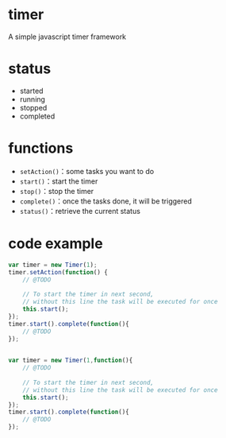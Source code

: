 # timer
A simple javascript timer framework

# status 
 * started
 * running
 * stopped
 * completed

# functions
 * `setAction()`：some tasks you want to do
 * `start()`：start the timer
 * `stop()`：stop the timer
 * `complete()`：once the tasks done, it will be triggered
 * `status()`：retrieve the current status

# code example
```javascript
var timer = new Timer(1);
timer.setAction(function() {
	// @TODO
	
	// To start the timer in next second, 
	// without this line the task will be executed for once
	this.start();
});
timer.start().complete(function(){
	// @TODO
});
	
```
```javascript
var timer = new Timer(1,function(){
	// @TODO
		  
	// To start the timer in next second, 
	// without this line the task will be executed for once
	this.start();
});
timer.start().complete(function(){
	// @TODO
});


```
